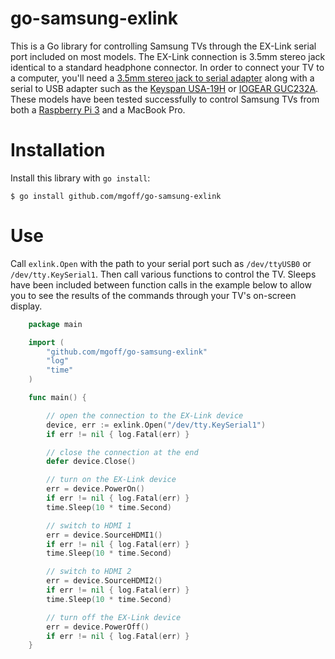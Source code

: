 # go-samsung-exlink
This is a Go library for controlling Samsung TVs through the EX-Link serial port included on most models. The EX-Link connection is 3.5mm stereo jack identical to a standard headphone connector. In order to connect your TV to a computer, you'll need a [3.5mm stereo jack to serial adapter](http://amzn.to/2kbBTj5) along with a serial to USB adapter such as the [Keyspan USA-19H](http://amzn.to/2kqXvGI) or [IOGEAR GUC232A](http://amzn.to/2kCpGVB). These models have been tested successfully to control Samsung TVs from both a [Raspberry Pi 3](http://amzn.to/2l6O66m) and a MacBook Pro.

Installation
============

Install this library with `go install`:

    $ go install github.com/mgoff/go-samsung-exlink

Use
===

Call `exlink.Open` with the path to your serial port such as `/dev/ttyUSB0` or `/dev/tty.KeySerial1`. Then call various functions to control the TV. Sleeps have been included between function calls in the example below to allow you to see the results of the commands through your TV's on-screen display.

````go
	package main

	import (
		"github.com/mgoff/go-samsung-exlink"
		"log"
		"time"
	)

	func main() {

		// open the connection to the EX-Link device
		device, err := exlink.Open("/dev/tty.KeySerial1")
		if err != nil { log.Fatal(err) }

		// close the connection at the end
		defer device.Close()

		// turn on the EX-Link device
		err = device.PowerOn()
		if err != nil { log.Fatal(err) }
		time.Sleep(10 * time.Second)

		// switch to HDMI 1
		err = device.SourceHDMI1()
		if err != nil { log.Fatal(err) }
		time.Sleep(10 * time.Second)

		// switch to HDMI 2
		err = device.SourceHDMI2()
		if err != nil { log.Fatal(err) }
		time.Sleep(10 * time.Second)

		// turn off the EX-Link device
		err = device.PowerOff()
		if err != nil { log.Fatal(err) }
	}
````
